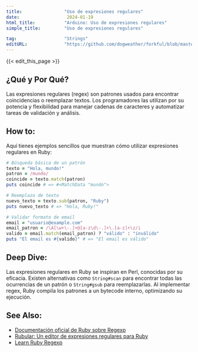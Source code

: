 ```yaml
---
title:                "Uso de expresiones regulares"
date:                  2024-01-19
html_title:           "Arduino: Uso de expresiones regulares"
simple_title:         "Uso de expresiones regulares"

tag:                  "Strings"
editURL:              "https://github.com/dogweather/forkful/blob/master/content/es/ruby/using-regular-expressions.md"
---
```


{{< edit_this_page >}}

## ¿Qué y Por Qué?
Las expresiones regulares (regex) son patrones usados para encontrar coincidencias o reemplazar textos. Los programadores las utilizan por su potencia y flexibilidad para manejar cadenas de caracteres y automatizar tareas de validación y análisis.

## How to:
Aquí tienes ejemplos sencillos que muestran cómo utilizar expresiones regulares en Ruby:

```Ruby
# Búsqueda básica de un patrón
texto = "Hola, mundo!"
patron = /mundo/
coincide = texto.match(patron)
puts coincide # => #<MatchData "mundo">

# Reemplazo de texto
nuevo_texto = texto.sub(patron, "Ruby")
puts nuevo_texto # => "Hola, Ruby!"

# Validar formato de email
email = "usuario@example.com"
email_patron = /\A[\w+\-.]+@[a-z\d\-.]+\.[a-z]+\z/i
valido = email.match(email_patron) ? "válido" : "inválido"
puts "El email es #{valido}" # => "El email es válido"
```

## Deep Dive:
Las expresiones regulares en Ruby se inspiran en Perl, conocidas por su eficacia. Existen alternativas como `String#scan` para encontrar todas las ocurrencias de un patrón o `String#gsub` para reemplazarlas. Al implementar regex, Ruby compila los patrones a un bytecode interno, optimizando su ejecución.

## See Also:
- [Documentación oficial de Ruby sobre Regexp](https://ruby-doc.org/core-2.7.1/Regexp.html)
- [Rubular: Un editor de expresiones regulares para Ruby](http://rubular.com/)
- [Learn Ruby Regexp](https://learn.co/lessons/ruby-regex)
